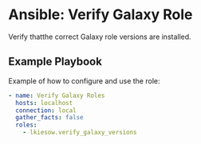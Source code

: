 Ansible: Verify Galaxy Role
===========================

Verify thatthe correct Galaxy role versions are installed.


Example Playbook
----------------

Example of how to configure and use the role:

```yaml
- name: Verify Galaxy Roles
  hosts: localhost
  connection: local
  gather_facts: false
  roles:
    - lkiesow.verify_galaxy_versions
```
